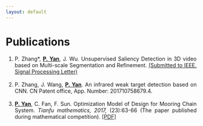 ```yaml
---
layout: default
---
```


# Publications
<b> </b>


<ol>
<li style="text-align:justify">P. Zhang*, <u><b>P. Yan</b></u>, J. Wu. Unsupervised Saliency Detection in 3D video based on Multi-scale Segmentation and Refinement. <a href="assets/myfile/IEEEspl.pdf">(Submitted to IEEE. Signal Processing Letter)</a></li>
&nbsp;
<li style="text-align:justify">P. Zhang, J. Wang, <u><b>P. Yan</b></u>. An infrared weak target detection based on CNN. CN Patent office,  App. Number: 201710758679.4.</li>
&nbsp;
<li style="text-align:justify"><u><b>P. Yan</b></u>, C. Fan, F. Sun. Optimization Model of Design for Mooring Chain System. <i>Tianfu mathematics, 2017,</i> (23):63-66 (The paper published during mathematical competition). <a href="assets/myfile/Optimization_Model_of_Design_for_Mooring_Chain_System.pdf">[PDF]</a></li>
</ol>